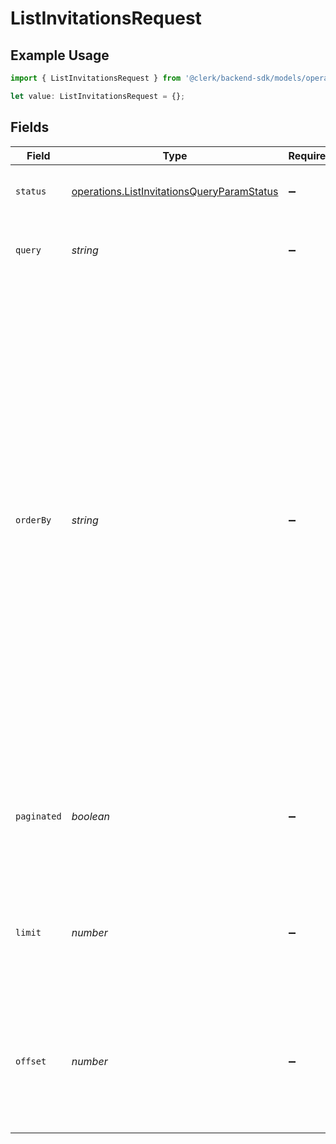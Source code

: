 # ListInvitationsRequest

## Example Usage

```typescript
import { ListInvitationsRequest } from '@clerk/backend-sdk/models/operations';

let value: ListInvitationsRequest = {};
```

## Fields

| Field       | Type                                                                                                     | Required           | Description                                                                                                                                                                                                                                                                                                                                                                                                                                                                                     |
| ----------- | -------------------------------------------------------------------------------------------------------- | ------------------ | ----------------------------------------------------------------------------------------------------------------------------------------------------------------------------------------------------------------------------------------------------------------------------------------------------------------------------------------------------------------------------------------------------------------------------------------------------------------------------------------------- |
| `status`    | [operations.ListInvitationsQueryParamStatus](../../models/operations/listinvitationsqueryparamstatus.md) | :heavy_minus_sign: | Filter invitations based on their status                                                                                                                                                                                                                                                                                                                                                                                                                                                        |
| `query`     | _string_                                                                                                 | :heavy_minus_sign: | Filter invitations based on their `email_address` or `id`                                                                                                                                                                                                                                                                                                                                                                                                                                       |
| `orderBy`   | _string_                                                                                                 | :heavy_minus_sign: | Allows to return organizations in a particular order.<br/>At the moment, you can order the returned organizations either by their `name`, `created_at` or `members_count`.<br/>In order to specify the direction, you can use the `+/-` symbols prepended in the property to order by.<br/>For example, if you want organizations to be returned in descending order according to their `created_at` property, you can use `-created_at`.<br/>If you don't use `+` or `-`, then `+` is implied. |
| `paginated` | _boolean_                                                                                                | :heavy_minus_sign: | Whether to paginate the results.<br/>If true, the results will be paginated.<br/>If false, the results will not be paginated.                                                                                                                                                                                                                                                                                                                                                                   |
| `limit`     | _number_                                                                                                 | :heavy_minus_sign: | Applies a limit to the number of results returned.<br/>Can be used for paginating the results together with `offset`.                                                                                                                                                                                                                                                                                                                                                                           |
| `offset`    | _number_                                                                                                 | :heavy_minus_sign: | Skip the first `offset` results when paginating.<br/>Needs to be an integer greater or equal to zero.<br/>To be used in conjunction with `limit`.                                                                                                                                                                                                                                                                                                                                               |
